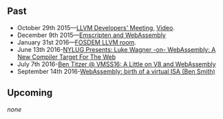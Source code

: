 ## Past

- October   29th 2015—[LLVM Developers' Meeting](http://llvm.org/devmtg/2015-10/slides/BastienGohman-WebAssembly-HereBeDragons.pdf), [Video](https://www.youtube.com/watch?v=5W7NkofUtAw).
- December   9th 2015—[Emscripten and WebAssembly](https://kripken.github.io/talks/wasm.html)
- January   31st 2016—[FOSDEM LLVM room](https://fosdem.org/2016/schedule/event/llvm_webassembly).
- June      13th 2016-[NYLUG Presents: Luke Wagner -on- WebAssembly: A New Compiler Target For The Web](https://www.youtube.com/watch?v=RByPdCN1RQ4)
- July       7th 2016-[Ben Titzer @ VMSS16: A Little on V8 and WebAssembly](https://www.youtube.com/watch?v=BRNxM8szTPA)
- September 14th 2016-[WebAssembly: birth of a virtual ISA (Ben Smith)](https://www.youtube.com/watch?v=vmzz17JGPHI)

## Upcoming

*none*

